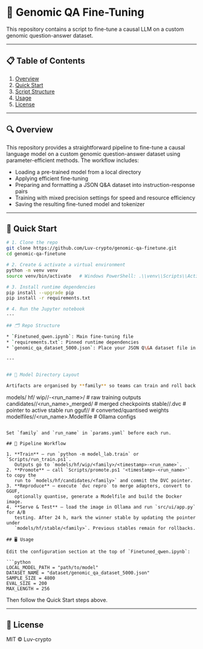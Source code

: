 # 🔬 Genomic QA Fine-Tuning

This repository contains a script to fine-tune a causal LLM on a custom genomic question-answer dataset.

---

## 📋 Table of Contents

1. [Overview](#-overview)
2. [Quick Start](#-quick-start)
3. [Script Structure](#-script-structure)
4. [Usage](#-usage)
5. [License](#-license)

---

## 🔍 Overview

This repository provides a straightforward pipeline to fine-tune a causal language model on a custom genomic question-answer dataset using parameter-efficient methods. The workflow includes:

* Loading a pre-trained model from a local directory
* Applying efficient fine-tuning 
* Preparing and formatting a JSON Q\&A dataset into instruction-response pairs
* Training with mixed precision settings for speed and resource efficiency
* Saving the resulting fine-tuned model and tokenizer

---

## 🚀 Quick Start

```bash
# 1. Clone the repo
git clone https://github.com/Luv-crypto/genomic-qa-finetune.git
cd genomic-qa-finetune

# 2. Create & activate a virtual environment
python -m venv venv
source venv/bin/activate   # Windows PowerShell: .\\venv\\Scripts\\Activate.ps1

# 3. Install runtime dependencies
pip install --upgrade pip
pip install -r requirements.txt

# 4. Run the Jupyter notebook
---

## 🗂 Repo Structure

* `Finetuned_qwen.ipynb`: Main fine-tuning file
* `requirements.txt`: Pinned runtime dependencies
* `genomic_qa_dataset_5000.json`: Place your JSON Q\&A dataset file in the project root (or adjust `DATASET_NAME` in the script to its location)

---


## 📁 Model Directory Layout

Artifacts are organised by **family** so teams can train and roll back versions independently.

```
models/
  hf/
    wip/<family>/<timestamp>-<run_name>/      # raw training outputs
    candidates/<family>/<run_name>_merged/    # merged checkpoints
    stable/<family>/<version>.dvc             # pointer to active stable run
  gguf/<family>/                              # converted/quantised weights
  modelfiles/<family>/<run_name>.Modelfile    # Ollama configs
```

Set `family` and `run_name` in `params.yaml` before each run.

## 🔄 Pipeline Workflow

1. **Train** – run `python -m model_lab.train` or `Scripts/run_train.ps1`.
   Outputs go to `models/hf/wip/<family>/<timestamp>-<run_name>`.
2. **Promote** – call `Scripts/promote.ps1 '<timestamp>-<run_name>'` to copy the
   run to `models/hf/candidates/<family>` and commit the DVC pointer.
3. **Reproduce** – execute `dvc repro` to merge adapters, convert to GGUF,
   optionally quantise, generate a Modelfile and build the Docker image.
4. **Serve & Test** – load the image in Ollama and run `src/ui/app.py` for A/B
   testing. After 24 h, mark the winner stable by updating the pointer under
   `models/hf/stable/<family>`. Previous stables remain for rollbacks.

## 🖥 Usage

Edit the configuration section at the top of `Finetuned_qwen.ipynb`:

```python
LOCAL_MODEL_PATH = "path/to/model"
DATASET_NAME = "dataset/genomic_qa_dataset_5000.json"
SAMPLE_SIZE = 4800
EVAL_SIZE = 200
MAX_LENGTH = 256
```

Then follow the Quick Start steps above.

---

## 📄 License

MIT © Luv-crypto
